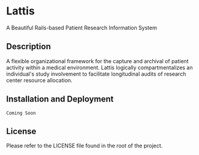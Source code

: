 # Lattis
A Beautiful Rails-based Patient Research Information System

## Description
A flexible organizational framework for the capture and archival of patient
activity within a medical environment. Lattis logically compartmentalizes an
individual's study involvement to facilitate longitudinal audits of research
center resource allocation.

## Installation and Deployment
```Coming Soon```

## License
Please refer to the LICENSE file found in the root of the project.
